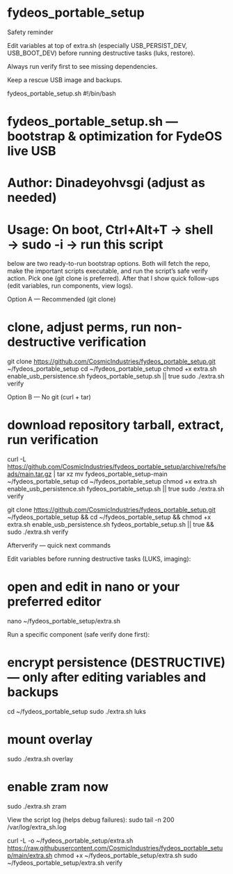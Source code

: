 # fydeos_portable_setup

Safety reminder

Edit variables at top of extra.sh (especially USB_PERSIST_DEV, USB_BOOT_DEV) before running destructive tasks (luks, restore).

Always run verify first to see missing dependencies.

Keep a rescue USB image and backups.

fydeos_portable_setup.sh
#!/bin/bash
# fydeos_portable_setup.sh — bootstrap & optimization for FydeOS live USB
# Author: Dinadeyohvsgi (adjust as needed)
# Usage: On boot, Ctrl+Alt+T → shell → sudo -i → run this script

below are two ready-to-run bootstrap options. Both will fetch the repo, make the important scripts executable, and run the script’s safe verify action. Pick one (git clone is preferred). After that I show quick follow-ups (edit variables, run components, view logs).

Option A — Recommended (git clone)
# clone, adjust perms, run non-destructive verification
git clone https://github.com/CosmicIndustries/fydeos_portable_setup.git ~/fydeos_portable_setup
cd ~/fydeos_portable_setup
chmod +x extra.sh enable_usb_persistence.sh fydeos_portable_setup.sh || true
sudo ./extra.sh verify

Option B — No git (curl + tar)
# download repository tarball, extract, run verification
curl -L https://github.com/CosmicIndustries/fydeos_portable_setup/archive/refs/heads/main.tar.gz | tar xz
mv fydeos_portable_setup-main ~/fydeos_portable_setup
cd ~/fydeos_portable_setup
chmod +x extra.sh enable_usb_persistence.sh fydeos_portable_setup.sh || true
sudo ./extra.sh verify

git clone https://github.com/CosmicIndustries/fydeos_portable_setup.git ~/fydeos_portable_setup && cd ~/fydeos_portable_setup && chmod +x extra.sh enable_usb_persistence.sh fydeos_portable_setup.sh || true && sudo ./extra.sh verify


Afterverify — quick next commands

Edit variables before running destructive tasks (LUKS, imaging):
# open and edit in nano or your preferred editor
nano ~/fydeos_portable_setup/extra.sh

Run a specific component (safe verify done first):
# encrypt persistence (DESTRUCTIVE) — only after editing variables and backups
cd ~/fydeos_portable_setup
sudo ./extra.sh luks

# mount overlay
sudo ./extra.sh overlay

# enable zram now
sudo ./extra.sh zram


View the script log (helps debug failures):
sudo tail -n 200 /var/log/extra_sh.log


curl -L -o ~/fydeos_portable_setup/extra.sh \
  https://raw.githubusercontent.com/CosmicIndustries/fydeos_portable_setup/main/extra.sh
chmod +x ~/fydeos_portable_setup/extra.sh
sudo ~/fydeos_portable_setup/extra.sh verify


